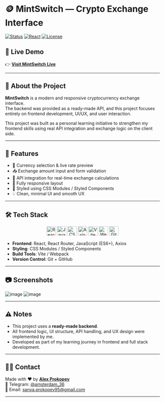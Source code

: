 
# 🪙 MintSwitch — Crypto Exchange Interface

[![Status](https://img.shields.io/badge/status-active-brightgreen?style=flat-square)](https://github.com/AlexProkopev)
[![React](https://img.shields.io/badge/react-%2361DAFB.svg?&style=flat-square&logo=react&logoColor=white)](https://reactjs.org/)
[![License](https://img.shields.io/badge/license-MIT-blue.svg?style=flat-square)](LICENSE)

## 🔗 Live Demo

👉 [**Visit MintSwitch Live**](https://mint-switch.vercel.app/)  


---

## 📌 About the Project

**MintSwitch** is a modern and responsive cryptocurrency exchange interface.  
The backend was provided as a ready-made API, and this project focuses entirely on frontend development, UI/UX, and user interaction.

This project was built as a personal learning initiative to strengthen my frontend skills using real API integration and exchange logic on the client side.

---

## 🚀 Features

- 🔄 Currency selection & live rate preview  
- 📥 Exchange amount input and form validation  
- 📡 API integration for real-time exchange calculations  
- 📱 Fully responsive layout  
- 🎨 Styled using CSS Modules / Styled Components  
- 💡 Clean, minimal UI and smooth UX

---

## 🛠 Tech Stack

<div align="center">
  <img src="https://cdn.simpleicons.org/react/61DAFB" width="30" height="30" alt="React" />
  <img src="https://cdn.simpleicons.org/javascript/F7DF1E" width="30" height="30" alt="JavaScript" />
  <img src="https://cdn.simpleicons.org/css3/1572B6" width="30" height="30" alt="CSS3" />
  <img src="https://cdn.simpleicons.org/axios/5A29E4" width="30" height="30" alt="Axios" />
  <img src="https://cdn.simpleicons.org/vite/646CFF" width="30" height="30" alt="Vite" />
  <img src="https://cdn.simpleicons.org/webpack/8DD6F9" width="30" height="30" alt="Webpack" />
  <img src="https://cdn.simpleicons.org/git/F05032" width="30" height="30" alt="Git" />
</div>

- **Frontend**: React, React Router, JavaScript (ES6+), Axios  
- **Styling**: CSS Modules / Styled Components  
- **Build Tools**: Vite / Webpack  
- **Version Control**: Git + GitHub  

---

## 📷 Screenshots

![image](https://github.com/user-attachments/assets/615e5906-8413-49d2-8622-f473234ffe44)
![image](https://github.com/user-attachments/assets/762e3c36-a503-4542-99ee-3a9a947dc565)





---

## ⚠️ Notes

- This project uses a **ready-made backend**.
- All frontend logic, UI structure, API handling, and UX design were implemented by me.
- Developed as part of my learning journey in frontend and full stack development.

---

## 🙋‍♂️ Contact

Made with ❤️ by [**Alex Prokopev**](https://github.com/AlexProkopev)  
📩 Telegram: [@amsterdam_36](https://t.me/amsterdam_36)  
📧 Email: sanya.prokopev95@gmail.com

---

